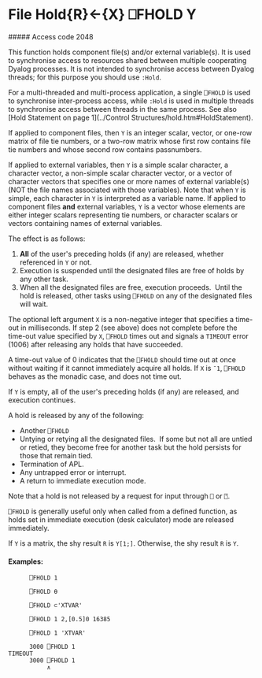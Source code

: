 




<h1 class="heading"><span class="name">File Hold</span><span class="command">{R}←{X} ⎕FHOLD Y</span></h1>
##### Access code 2048


This function holds component file(s) and/or external variable(s). It is used  to synchronise access to resources shared between multiple cooperating Dyalog processes. It is not intended to synchronise access between Dyalog threads; for this purpose you should use  `:Hold`.


For a  multi-threaded and multi-process application, a single `⎕FHOLD` is used to synchronise inter-process access, while `:Hold` is used in multiple threads to synchronise access between  threads in the same process. See also [Hold Statement on page 1](../Control Structures/hold.htm#HoldStatement).



If applied to component files, then `Y` is an integer scalar, vector, or one-row matrix of file tie numbers, or a two-row matrix whose first row contains file tie numbers and whose second row contains passnumbers.


If applied to external variables, then `Y` is a simple scalar character, a character vector, a non-simple scalar character vector, or a vector of character vectors that specifies one or more names of external variable(s) (NOT the file names associated with those variables). Note that when `Y` is simple, each character in `Y` is interpreted as a  variable name. If applied to component files **and** external variables, `Y` is a vector whose elements are either integer scalars representing tie numbers, or character scalars or vectors containing names of external variables.



The effect is as follows:

1. **All** of the user's preceding holds (if any) are released, whether referenced in `Y` or not.
2. Execution is suspended until the designated files are free of holds by any other task.
3. When all the designated files are free, execution proceeds.  Until the hold is released, other tasks using `⎕FHOLD` on any of the designated files will wait.

The optional left argument `X` is a non-negative integer that specifies a time-out in milliseconds. If step 2 (see above) does not complete before the time-out value specified by `X`, `⎕FHOLD` times out and signals a `TIMEOUT` error (1006) after releasing any holds that have succeeded.


A time-out value of 0 indicates that the `⎕FHOLD` should time out at once without waiting if it cannot immediately acquire all holds. If `X` is `¯1`, `⎕FHOLD` behaves as the monadic case, and does not time out.





If `Y` is empty, all of the user's preceding holds (if any) are released, and execution continues.


A hold is released by any of the following:

- Another `⎕FHOLD`
- Untying or retying all the designated files.  If some but not all are untied or retied, they become free for another task but the hold persists for those that remain tied.
- Termination of APL.
- Any untrapped error or interrupt.
- A return to immediate execution mode.



Note that a hold is not released by a request for input through `⎕` or `⍞`.


`⎕FHOLD` is generally useful only when called from a defined function, as holds set in immediate execution (desk calculator) mode are released immediately.


If `Y` is a matrix, the shy result `R` is `Y[1;]`. Otherwise, the  shy result `R` is `Y`.

#### Examples:
```apl
      ⎕FHOLD 1
 
      ⎕FHOLD ⍬
 
      ⎕FHOLD ⊂'XTVAR'
 
      ⎕FHOLD 1 2,[0.5]0 16385
 
      ⎕FHOLD 1 'XTVAR'

      3000 ⎕FHOLD 1
TIMEOUT
      3000 ⎕FHOLD 1
           ∧
```


